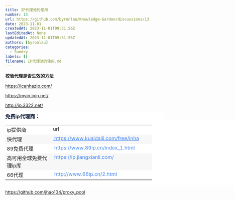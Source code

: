 ```yaml
---
title: IP代理池的使用
number: 13
url: https://github.com/byronlau/Knowledge-Garden/discussions/13
date: 2023-11-01
createdAt: 2023-11-01T09:51:56Z
lastEditedAt: None
updatedAt: 2023-11-01T09:51:56Z
authors: [byronlau]
categories: 
  - Sundry
labels: []
filename: IP代理池的使用.md
---
```


<p style="text-align: left;"><strong style="-webkit-font-smoothing: antialiased; margin: 0px; padding: 0px; user-select: auto !important;">校验代理是否生效的方法</strong></p><p style="text-align: left;"><a href="https://icanhazip.com/" _src="https://icanhazip.com/">https://icanhazip.com/</a></p><p style="text-align: left;"><span style="text-wrap: wrap;"><a href="https://myip.ipip.net/" _src="https://myip.ipip.net/">https://myip.ipip.net/</a> </span></p><p style="text-align: left;"><a href="http://ip.3322.net/" _src="http://ip.3322.net/">http://ip.3322.net/</a> </p><p style="-webkit-font-smoothing: antialiased; font-family: -apple-system, &quot;Helvetica Neue&quot;, Helvetica, Arial, &quot;PingFang SC&quot;, &quot;Hiragino Sans GB&quot;, &quot;WenQuanYi Micro Hei&quot;, &quot;Microsoft Yahei&quot;, sans-serif; margin-top: 0px; margin-bottom: 0px; padding: 0px; overflow-wrap: break-word; color: rgb(23, 35, 63); font-size: 16px; text-wrap: wrap; background-color: rgb(255, 255, 255); user-select: auto !important; text-align: left;"><strong style="-webkit-font-smoothing: antialiased; margin: 0px; padding: 0px; user-select: auto !important;">免费ip代理商：</strong></p><div style="-webkit-font-smoothing: antialiased; font-family: -apple-system, &quot;Helvetica Neue&quot;, Helvetica, Arial, &quot;PingFang SC&quot;, &quot;Hiragino Sans GB&quot;, &quot;WenQuanYi Micro Hei&quot;, &quot;Microsoft Yahei&quot;, sans-serif; margin: 0px; padding: 0px; color: rgb(51, 51, 51); font-size: 16px; text-wrap: wrap; background-color: rgb(255, 255, 255); width: 1184px; overflow-y: auto; user-select: auto !important; text-align: left;"><table><tbody style="-webkit-font-smoothing: antialiased; margin: 0px; padding: 0px; user-select: auto !important;"><tr style="-webkit-font-smoothing: antialiased; margin: 0px; padding: 0px; user-select: auto !important;" class="firstRow"><td style="-webkit-font-smoothing: antialiased; margin: 0px; padding-right: 5px; padding-left: 5px; vertical-align: top; user-select: auto !important; min-width: 1.8rem !important;" width="137">ip提供商</td><td style="-webkit-font-smoothing: antialiased; margin: 0px; padding-right: 5px; padding-left: 5px; vertical-align: top; user-select: auto !important; min-width: 1.8rem !important;" width="71">url</td></tr><tr style="-webkit-font-smoothing: antialiased; margin: 0px; padding: 0px; background: rgb(247, 247, 247); user-select: auto !important;"><td style="-webkit-font-smoothing: antialiased; margin: 0px; padding-right: 5px; padding-left: 5px; vertical-align: top; user-select: auto !important; min-width: 1.8rem !important;" width="127">快代理</td><td style="-webkit-font-smoothing: antialiased; margin: 0px; padding-right: 5px; padding-left: 5px; vertical-align: top; user-select: auto !important; min-width: 1.8rem !important;" width="71"><a rel="nofollow" href="https://www.kuaidaili.com/free/inha" style="-webkit-font-smoothing: antialiased; margin: 0px; padding: 0px; color: rgb(66, 133, 244); user-select: auto !important;"><span style="-webkit-font-smoothing: antialiased; margin: 0px; padding: 0px; font-size: inherit; font-family: iconblog !important; user-select: auto !important;"></span>&nbsp;https://www.kuaidaili.com/free/inha</a></td></tr><tr style="-webkit-font-smoothing: antialiased; margin: 0px; padding: 0px; user-select: auto !important;"><td style="-webkit-font-smoothing: antialiased; margin: 0px; padding-right: 5px; padding-left: 5px; vertical-align: top; user-select: auto !important; min-width: 1.8rem !important;" width="127">89免费代理</td><td style="-webkit-font-smoothing: antialiased; margin: 0px; padding-right: 5px; padding-left: 5px; vertical-align: top; user-select: auto !important; min-width: 1.8rem !important;" width="311"><a rel="nofollow" href="https://www.89ip.cn/index_1.html" style="-webkit-font-smoothing: antialiased; margin: 0px; padding: 0px; color: rgb(66, 133, 244); text-decoration-line: none; user-select: auto !important;"><span style="-webkit-font-smoothing: antialiased; margin: 0px; padding: 0px; font-size: inherit; font-family: iconblog !important; user-select: auto !important;"></span>&nbsp;https://www.89ip.cn/index_1.html</a></td></tr><tr style="-webkit-font-smoothing: antialiased; margin: 0px; padding: 0px; background: rgb(247, 247, 247); user-select: auto !important;"><td style="-webkit-font-smoothing: antialiased; margin: 0px; padding-right: 5px; padding-left: 5px; vertical-align: top; user-select: auto !important; min-width: 1.8rem !important;" width="127">高可用全球免费代理ip库</td><td style="-webkit-font-smoothing: antialiased; margin: 0px; padding-right: 5px; padding-left: 5px; vertical-align: top; user-select: auto !important; min-width: 1.8rem !important;" width="71"><a rel="nofollow" href="https://ip.jiangxianli.com/" style="-webkit-font-smoothing: antialiased; margin: 0px; padding: 0px; color: rgb(66, 133, 244); text-decoration-line: none; user-select: auto !important;"><span style="-webkit-font-smoothing: antialiased; margin: 0px; padding: 0px; font-size: inherit; font-family: iconblog !important; user-select: auto !important;"></span>&nbsp;https://ip.jiangxianli.com/</a></td></tr><tr style="-webkit-font-smoothing: antialiased; margin: 0px; padding: 0px; user-select: auto !important;"><td style="-webkit-font-smoothing: antialiased; margin: 0px; padding-right: 5px; padding-left: 5px; vertical-align: top; user-select: auto !important; min-width: 1.8rem !important;" width="127">66代理</td><td style="-webkit-font-smoothing: antialiased; margin: 0px; padding-right: 5px; padding-left: 5px; vertical-align: top; user-select: auto !important; min-width: 1.8rem !important;" width="71"><a rel="nofollow" href="http://www.66ip.cn/2.html" style="-webkit-font-smoothing: antialiased; margin: 0px; padding: 0px; color: rgb(66, 133, 244); text-decoration-line: none; user-select: auto !important;"><span style="-webkit-font-smoothing: antialiased; margin: 0px; padding: 0px; font-size: inherit; font-family: iconblog !important; user-select: auto !important;"></span>&nbsp;http://www.66ip.cn/2.html</a></td></tr></tbody></table></div><p><a href="https://github.com/jhao104/proxy_pool" _src="https://github.com/jhao104/proxy_pool">https://github.com/jhao104/proxy_pool</a> </p><p><br/></p>
<script src="https://giscus.app/client.js"
    data-repo="byronlau/Knowledge-Garden"
    data-repo-id="R_kgDOKkfaDQ"
    data-mapping="number"
    data-term="13"
    data-reactions-enabled="1"
    data-emit-metadata="0"
    data-input-position="bottom"
    data-theme="light"
    data-lang="zh-CN"
    crossorigin="anonymous"
    async>
</script>
        